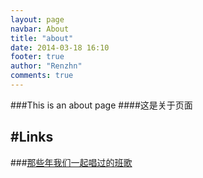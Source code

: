 ```yaml
---
layout: page
navbar: About
title: "about"
date: 2014-03-18 16:10
footer: true
author: "Renzhn"
comments: true
---
```


###This is an about page
####这是关于页面

#Links
---

###[那些年我们一起唱过的班歌](/3211-songs/)